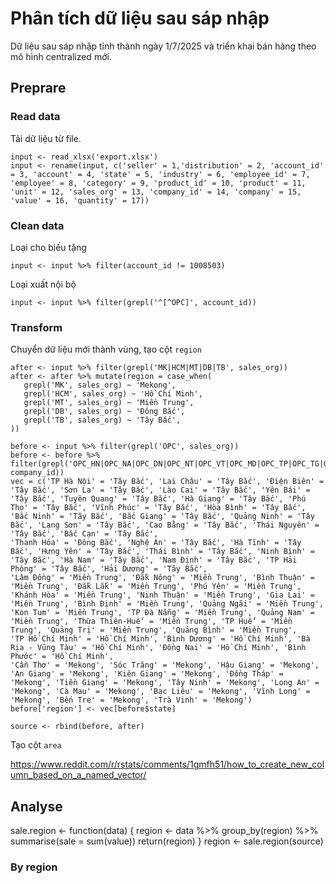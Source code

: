 # Phân tích dữ liệu sau sáp nhập
Dữ liệu sau sáp nhập tỉnh thành ngày 1/7/2025 và triển khai bán hàng theo mô hình centralized mới.

## Preprare
### Read data
Tải dữ liệu từ file.
```
input <- read_xlsx('export.xlsx')
input <- rename(input, c('seller' = 1,'distribution' = 2, 'account_id' = 3, 'account' = 4, 'state' = 5, 'industry' = 6, 'employee_id' = 7, 'employee' = 8, 'category' = 9, 'product_id' = 10, 'product' = 11, 'unit' = 12, 'sales_org' = 13, 'company_id' = 14, 'company' = 15, 'value' = 16, 'quantity' = 17))
```
### Clean data
Loại cho biếu tặng
```
input <- input %>% filter(account_id != 1008503)
```
Loại xuất nội bộ
```
input <- input %>% filter(grepl('^[^OPC]', account_id))
```
### Transform
Chuyển dữ liệu mới thành vùng, tạo cột `region`
```
after <- input %>% filter(grepl('MK|HCM|MT|DB|TB', sales_org))
after <- after %>% mutate(region = case_when(
   grepl('MK', sales_org) ~ 'Mekong',
   grepl('HCM', sales_org) ~ 'Hồ Chí Minh',
   grepl('MT', sales_org) ~ 'Miền Trung',
   grepl('DB', sales_org) ~ 'Đông Bắc',
   grepl('TB', sales_org) ~ 'Tây Bắc',
))
```
```
before <- input %>% filter(grepl('OPC', sales_org))
before <- before %>% filter(grepl('OPC_HN|OPC_NA|OPC_DN|OPC_NT|OPC_VT|OPC_MD|OPC_TP|OPC_TG|OPC_CT', company_id))
vec = c('TP Hà Nội' = 'Tây Bắc', 'Lai Châu' = 'Tây Bắc', 'Điện Biên' = 'Tây Bắc', 'Sơn La' = 'Tây Bắc', 'Lào Cai' = 'Tây Bắc', 'Yên Bái' = 'Tây Bắc', 'Tuyên Quang' = 'Tây Bắc', 'Hà Giang' = 'Tây Bắc', 'Phú Thọ' = 'Tây Bắc', 'Vĩnh Phúc' = 'Tây Bắc', 'Hòa Bình' = 'Tây Bắc', 'Bắc Ninh' = 'Tây Bắc', 'Bắc Giang' = 'Tây Bắc', 'Quảng Ninh' = 'Tây Bắc', 'Lạng Sơn' = 'Tây Bắc', 'Cao Bằng' = 'Tây Bắc', 'Thái Nguyên' = 'Tây Bắc', 'Bắc Cạn' = 'Tây Bắc',
'Thanh Hóa' = 'Đông Bắc', 'Nghệ An' = 'Tây Bắc', 'Hà Tĩnh' = 'Tây Bắc', 'Hưng Yên' = 'Tây Bắc', 'Thái Bình' = 'Tây Bắc', 'Ninh Bình' = 'Tây Bắc', 'Hà Nam' = 'Tây Bắc', 'Nam Ðịnh' = 'Tây Bắc', 'TP Hải Phòng' = 'Tây Bắc', 'Hải Dương' = 'Tây Bắc',
'Lâm Ðồng' = 'Miền Trung', 'Đắk Nông' = 'Miền Trung', 'Bình Thuận' = 'Miền Trung', 'Đắk Lắk' = 'Miền Trung', 'Phú Yên' = 'Miền Trung', 'Khánh Hòa' = 'Miền Trung', 'Ninh Thuận' = 'Miền Trung', 'Gia Lai' = 'Miền Trung', 'Bình Định' = 'Miền Trung', 'Quảng Ngãi' = 'Miền Trung', 'Kon Tum' = 'Miền Trung', 'TP Đà Nẵng' = 'Miền Trung', 'Quảng Nam' = 'Miền Trung', 'Thừa Thiên-Huế' = 'Miền Trung', 'TP Huế' = 'Miền Trung', 'Quảng Trị' = 'Miền Trung', 'Quảng Bình' = 'Miền Trung',
'TP Hồ Chí Minh' = 'Hồ Chí Minh', 'Bình Dương' = 'Hồ Chí Minh', 'Bà Rịa - Vũng Tàu' = 'Hồ Chí Minh', 'Ðồng Nai' = 'Hồ Chí Minh', 'Bình Phước' = 'Hồ Chí Minh',
'Cần Thơ' = 'Mekong', 'Sóc Trăng' = 'Mekong', 'Hậu Giang' = 'Mekong', 'An Giang' = 'Mekong', 'Kiên Giang' = 'Mekong', 'Ðồng Tháp' = 'Mekong', 'Tiền Giang' = 'Mekong', 'Tây Ninh' = 'Mekong', 'Long An' = 'Mekong', 'Cà Mau' = 'Mekong', 'Bạc Liêu' = 'Mekong', 'Vĩnh Long' = 'Mekong', 'Bến Tre' = 'Mekong', 'Trà Vinh' = 'Mekong')
before['region'] <- vec[before$state]
```
```
source <- rbind(before, after)
```
Tạo cột `area`

https://www.reddit.com/r/rstats/comments/1gmfh51/how_to_create_new_column_based_on_a_named_vector/
## Analyse
sale.region <- function(data) {
   region <- data %>% group_by(region) %>% summarise(sale = sum(value))
   return(region)
}
region <- sale.region(source)
### By region
